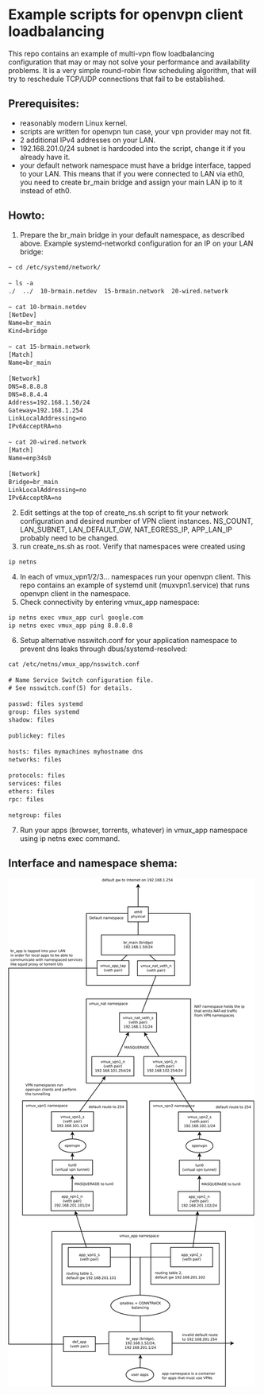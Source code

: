 Example scripts for openvpn client loadbalancing
================================================

This repo contains an example of multi-vpn flow loadbalancing configuration that may 
or may not solve your performance and availability problems. It is a very simple round-robin
flow scheduling algorithm, that will try to reschedule TCP/UDP connections that fail to be
established.

## Prerequisites:
* reasonably modern Linux kernel.
* scripts are written for openvpn tun case, your vpn provider may not fit.
* 2 additional IPv4 addresses on your LAN.
* 192.168.201.0/24 subnet is hardcoded into the script, change it if you already have it.
* your default network namespace must have a bridge interface, tapped to your LAN. This means that if you were
connected to LAN via eth0, you need to create br_main bridge and assign your main LAN ip to it instead of eth0.

## Howto:
1. Prepare the br_main bridge in your default namespace, as described above. Example systemd-networkd configuration for an IP on your LAN bridge:
```
~ cd /etc/systemd/network/

~ ls -a
./  ../  10-brmain.netdev  15-brmain.network  20-wired.network

~ cat 10-brmain.netdev 
[NetDev]
Name=br_main
Kind=bridge

~ cat 15-brmain.network 
[Match]
Name=br_main

[Network]
DNS=8.8.8.8
DNS=8.8.4.4
Address=192.168.1.50/24
Gateway=192.168.1.254
LinkLocalAddressing=no
IPv6AcceptRA=no

~ cat 20-wired.network 
[Match]
Name=enp34s0

[Network]
Bridge=br_main
LinkLocalAddressing=no
IPv6AcceptRA=no
```
2. Edit settings at the top of create_ns.sh script to fit your network configuration and desired number of VPN client instances.
NS_COUNT, LAN_SUBNET, LAN_DEFAULT_GW, NAT_EGRESS_IP, APP_LAN_IP probably need to be changed.
3. run create_ns.sh as root. Verify that namespaces were created using
```
ip netns
```
4. In each of vmux_vpn1/2/3... namespaces run your openvpn client. This repo contains an example of systemd unit (muxvpn1.service) that runs openvpn client in the namespace.
5. Check connectivity by entering vmux_app namespace:
```
ip netns exec vmux_app curl google.com
ip netns exec vmux_app ping 8.8.8.8
```
6. Setup alternative nsswitch.conf for your application namespace to prevent dns leaks through dbus/systemd-resolved:
```
cat /etc/netns/vmux_app/nsswitch.conf

# Name Service Switch configuration file.
# See nsswitch.conf(5) for details.

passwd: files systemd
group: files systemd
shadow: files

publickey: files

hosts: files mymachines myhostname dns
networks: files

protocols: files
services: files
ethers: files
rpc: files

netgroup: files
```
7. Run your apps (browser, torrents, whatever) in vmux_app namespace using ip netns exec command.

## Interface and namespace shema:
<img src="./Diagram.svg">
